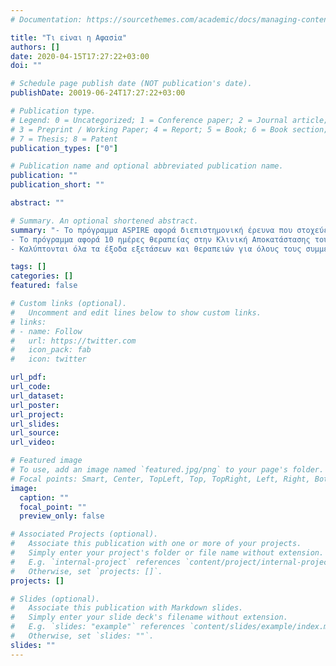 ```yaml
---
# Documentation: https://sourcethemes.com/academic/docs/managing-content/

title: "Τι εiναι η Αφασiα"
authors: []
date: 2020-04-15T17:27:22+03:00
doi: ""

# Schedule page publish date (NOT publication's date).
publishDate: 20019-06-24T17:27:22+03:00

# Publication type.
# Legend: 0 = Uncategorized; 1 = Conference paper; 2 = Journal article;
# 3 = Preprint / Working Paper; 4 = Report; 5 = Book; 6 = Book section;
# 7 = Thesis; 8 = Patent
publication_types: ["0"]

# Publication name and optional abbreviated publication name.
publication: ""
publication_short: ""

abstract: ""

# Summary. An optional shortened abstract.
summary: "- Το πρόγραμμα ASPIRE αφορά διεπιστημονική έρευνα που στοχεύει στη βελτίωση των προβλημάτων λόγου και της ποιότητας ζωής ασθενών μετά από εγκεφαλικό επεισόδιο.
- Το πρόγραμμα αφορά 10 ημέρες θεραπείας στην Κλινική Αποκατάστασης του ΤΕΠΑΚ.
- Καλύπτονται όλα τα έξοδα εξετάσεων και θεραπειών για όλους τους συμμετέχοντες."

tags: []
categories: []
featured: false

# Custom links (optional).
#   Uncomment and edit lines below to show custom links.
# links:
# - name: Follow
#   url: https://twitter.com
#   icon_pack: fab
#   icon: twitter

url_pdf:
url_code:
url_dataset:
url_poster:
url_project:
url_slides:
url_source:
url_video:

# Featured image
# To use, add an image named `featured.jpg/png` to your page's folder. 
# Focal points: Smart, Center, TopLeft, Top, TopRight, Left, Right, BottomLeft, Bottom, BottomRight.
image:
  caption: ""
  focal_point: ""
  preview_only: false

# Associated Projects (optional).
#   Associate this publication with one or more of your projects.
#   Simply enter your project's folder or file name without extension.
#   E.g. `internal-project` references `content/project/internal-project/index.md`.
#   Otherwise, set `projects: []`.
projects: []

# Slides (optional).
#   Associate this publication with Markdown slides.
#   Simply enter your slide deck's filename without extension.
#   E.g. `slides: "example"` references `content/slides/example/index.md`.
#   Otherwise, set `slides: ""`.
slides: ""
---
```

